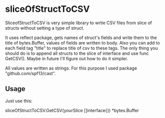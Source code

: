 # sliceOfStructToCSV
SliceofStructToCSV is very simple library to wrtie CSV files from slice of structs without setting a type of struct. 

It uses reflect package, gets names of struct's fields and write them to the title of bytes.Buffer, values of fields are written to body. Also you can add to each field tag "title" to replace title of csv to these tags. The only thing you should do is to append all structs to the slice of interface and use func GetCSV(). Maybe in future I'll figure out how to do it simpler.

All values are written as strings. For this purpose I used package "github.com/spf13/cast".

## Usage

Just use this:

sliceOfStructToCSV.GetCSV(yourSlice []interface{}) *bytes.Buffer

